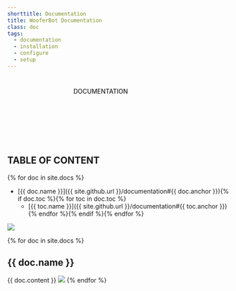 ```yaml
---
shorttitle: Documentation
title: WooferBot Documentation
class: doc
tags:
  - documentation
  - installation
  - configure
  - setup
---
```

<div class="heading">
    <span><svg><text x="50%" y="40px">DOCUMENTATION</text></svg></span><br>
    <span></span>
    <span></span>
</div>

## TABLE OF CONTENT
{% for doc in site.docs %}
- [{{ doc.name }}]({{ site.github.url }}/documentation#{{ doc.anchor }}){% if doc.toc %}{% for toc in doc.toc %}
  - [{{ toc.name }}]({{ site.github.url }}/documentation#{{ toc.anchor }}){% endfor %}{% endif %}{% endfor %}

<img class="pawsep" src="{{ site.github.url }}/assets/images/paw-separator.png">

{% for doc in site.docs %}
## {{ doc.name }}
{{ doc.content }}
<img class="pawsep" src="{{ site.github.url }}/assets/images/paw-separator.png">
{% endfor %}
